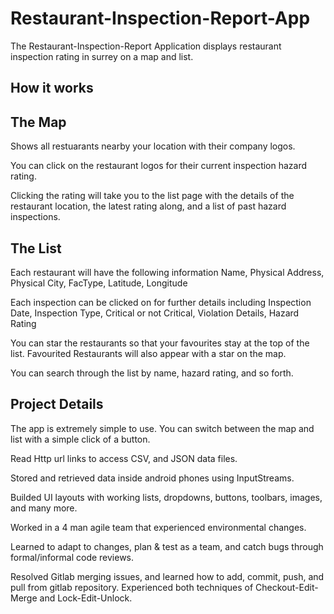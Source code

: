 # Restaurant-Inspection-Report-App

The Restaurant-Inspection-Report Application displays restaurant inspection rating in surrey on a map and list.

## How it works

## The Map
Shows all restuarants nearby your location with their company logos.

You can click on the restaurant logos for their current inspection hazard rating.

Clicking the rating will take you to the list page with the details of the restaurant location, the latest rating along, and a list of past hazard inspections.

## The List
Each restaurant will have the following information
  Name, Physical Address, Physical City, FacType, Latitude, Longitude

Each inspection can be clicked on for further details including
  Inspection Date, Inspection Type, Critical or not Critical, Violation Details, Hazard Rating
  
You can star the restaurants so that your favourites stay at the top of the list.
Favourited Restaurants will also appear with a star on the map.

You can search through the list by name, hazard rating, and so forth.
  
  
## Project Details  

The app is extremely simple to use. You can switch between the map and list with a simple click of a button.

Read Http url links to access CSV, and JSON data files.  

Stored and retrieved data inside android phones using InputStreams.

Builded UI layouts with working lists, dropdowns, buttons, toolbars, images, and many more.  

Worked in a 4 man agile team that experienced environmental changes. 

Learned to adapt to changes, plan & test as a team, and catch bugs through formal/informal code reviews. 

Resolved Gitlab merging issues, and learned how to add, commit, push, and pull from gitlab repository. Experienced both techniques of Checkout-Edit-Merge and Lock-Edit-Unlock.
